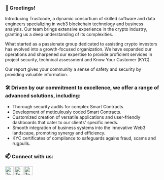 ### 👋 Greetings!

Introducing Trustcode, a dynamic consortium of skilled software and data engineers specializing in web3 blockchain technology and business analysis. Our team brings extensive experience in the crypto industry, granting us a deep understanding of its complexities.

What started as a passionate group dedicated to assisting crypto investors has evolved into a growth-focused organization. We have expanded our operations and sharpened our expertise to provide proficient services in project security, technical assessment and Know Your Customer (KYC).

Our report gives your community a sense of safety and security by providing valuable information.

### 🛠 Driven by our commitment to excellence, we offer a range of advanced solutions, including:

  - Thorough security audits for complex Smart Contracts.
  - Development of meticulously coded Smart Contracts.
  - Customized creation of versatile applications and user-friendly dashboards that cater to our clients' specific needs.
  - Smooth integration of business systems into the innovative Web3 landscape, promoting synergy and efficiency.
  - KYC certificates of compilance to safeguards agains fraud, scams and rugpulls.

### 📫 Connect with us:

[<img align="left" alt="Techrate | Twitter" width="28px" src="https://cdn.jsdelivr.net/npm/simple-icons@v3/icons/twitter.svg" />][twitter]
[<img align="left" alt="Techrate | LinkedIn" width="28px" src="https://cdn.jsdelivr.net/npm/simple-icons@v3/icons/googlechrome.svg" />][web]
[<img align="left" alt="Techrate | Telegram" width="28px" src="https://cdn.jsdelivr.net/npm/simple-icons@v3/icons/telegram.svg" />][telegram]
<br />

[twitter]: https://www.twitter.com/trustcode
[web]: https://trustcode.pro
[telegram]: https://t.me/trustcode
